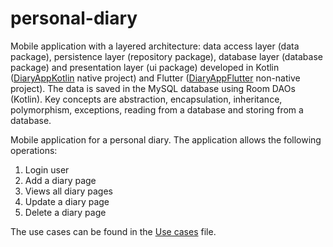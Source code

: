 # personal-diary

Mobile application with a layered architecture: data access layer (data package), persistence layer (repository package), database layer (database package) and presentation layer (ui package) developed in Kotlin ([DiaryAppKotlin](https://github.com/Iri25/ma-project-Iri25/tree/main/android) native project) and Flutter ([DiaryAppFlutter](https://github.com/Iri25/ma-project-Iri25/tree/main/flutter) non-native project). The data is saved in the MySQL database using Room DAOs (Kotlin). 
Key concepts are abstraction, encapsulation, inheritance, polymorphism, exceptions, reading from a database and storing from a database.

Mobile application for a personal diary. The application allows the following operations:
1. Login user
2. Add a diary page
3. Views all diary pages
4. Update a diary page
5. Delete a diary page

The use cases can be found in the [Use cases](https://github.com/Iri25/personal-diary/blob/main/Use%20cases.pdf) file.


